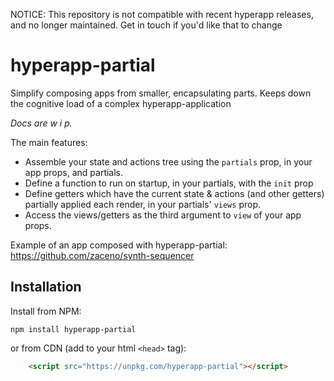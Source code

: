NOTICE: This repository is not compatible with recent hyperapp releases, and no longer maintained. Get in touch if you'd like that to change

# hyperapp-partial

Simplify composing apps from smaller, encapsulating parts. Keeps down the cognitive load of a complex hyperapp-application

*Docs are w i p.*

The main features:

- Assemble your state and actions tree using the `partials` prop, in your app props, and partials.
- Define a function to run on startup, in your partials, with the `init` prop
- Define getters which have the current state & actions (and other getters) partially applied each render, in your partials' `views` prop.
- Access the views/getters as the third argument to `view` of your app props.

Example of an app composed with hyperapp-partial: https://github.com/zaceno/synth-sequencer


## Installation

Install from NPM:

```
npm install hyperapp-partial
```

or from CDN (add to your html `<head>` tag):

```html
    <script src="https://unpkg.com/hyperapp-partial"></script>
```


